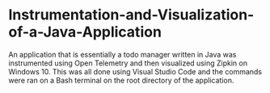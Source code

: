 # Instrumentation-and-Visualization-of-a-Java-Application
An application that is essentially a todo manager written in Java was instrumented using Open Telemetry and then visualized using Zipkin on Windows 10. This was all done using Visual Studio Code and the commands were ran on a Bash terminal on the root directory of the application.
